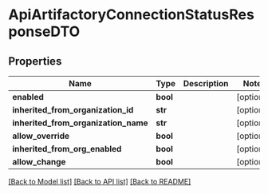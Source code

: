 # ApiArtifactoryConnectionStatusResponseDTO

## Properties

| Name                                 | Type     | Description | Notes      |
| ------------------------------------ | -------- | ----------- | ---------- |
| **enabled**                          | **bool** |             | [optional] |
| **inherited_from_organization_id**   | **str**  |             | [optional] |
| **inherited_from_organization_name** | **str**  |             | [optional] |
| **allow_override**                   | **bool** |             | [optional] |
| **inherited_from_org_enabled**       | **bool** |             | [optional] |
| **allow_change**                     | **bool** |             | [optional] |

[[Back to Model list]](../README.md#documentation-for-models) [[Back to API list]](../README.md#documentation-for-api-endpoints) [[Back to README]](../README.md)
